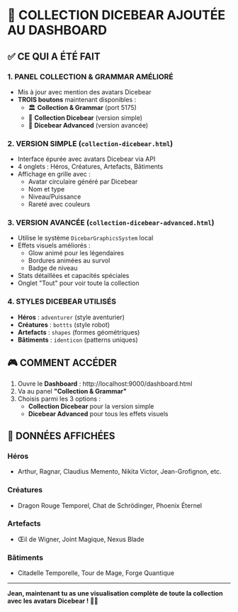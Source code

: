 # 🎨 COLLECTION DICEBEAR AJOUTÉE AU DASHBOARD

## ✅ **CE QUI A ÉTÉ FAIT**

### 1. **PANEL COLLECTION & GRAMMAR AMÉLIORÉ** 
- Mis à jour avec mention des avatars Dicebear
- **TROIS boutons** maintenant disponibles :
  - 🏛️ **Collection & Grammar** (port 5175)
  - 🎨 **Collection Dicebear** (version simple)
  - 🚀 **Dicebear Advanced** (version avancée)

### 2. **VERSION SIMPLE** (`collection-dicebear.html`)
- Interface épurée avec avatars Dicebear via API
- 4 onglets : Héros, Créatures, Artefacts, Bâtiments
- Affichage en grille avec :
  - Avatar circulaire généré par Dicebear
  - Nom et type
  - Niveau/Puissance
  - Rareté avec couleurs

### 3. **VERSION AVANCÉE** (`collection-dicebear-advanced.html`)
- Utilise le système `DicebarGraphicsSystem` local
- Effets visuels améliorés :
  - Glow animé pour les légendaires
  - Bordures animées au survol
  - Badge de niveau
- Stats détaillées et capacités spéciales
- Onglet "Tout" pour voir toute la collection

### 4. **STYLES DICEBEAR UTILISÉS**
- **Héros** : `adventurer` (style aventurier)
- **Créatures** : `bottts` (style robot)
- **Artefacts** : `shapes` (formes géométriques)
- **Bâtiments** : `identicon` (patterns uniques)

## 🎮 **COMMENT ACCÉDER**

1. Ouvre le **Dashboard** : http://localhost:9000/dashboard.html
2. Va au panel **"Collection & Grammar"**
3. Choisis parmi les 3 options :
   - **Collection Dicebear** pour la version simple
   - **Dicebear Advanced** pour tous les effets visuels

## 📝 **DONNÉES AFFICHÉES**

### Héros
- Arthur, Ragnar, Claudius Memento, Nikita Victor, Jean-Grofignon, etc.

### Créatures  
- Dragon Rouge Temporel, Chat de Schrödinger, Phoenix Éternel

### Artefacts
- Œil de Wigner, Joint Magique, Nexus Blade

### Bâtiments
- Citadelle Temporelle, Tour de Mage, Forge Quantique

---

**Jean, maintenant tu as une visualisation complète de toute la collection avec les avatars Dicebear ! 🎨✨** 
